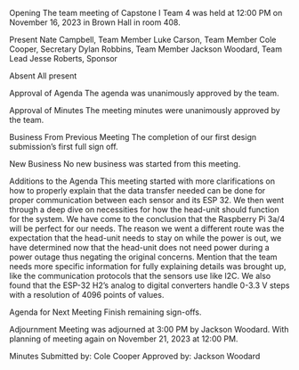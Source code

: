 Opening
The team meeting of Capstone I Team 4 was held at 12:00 PM on November 16, 2023 in Brown Hall in room 408.

Present
Nate Campbell, Team Member
Luke Carson, Team Member
Cole Cooper, Secretary
Dylan Robbins, Team Member
Jackson Woodard, Team Lead
Jesse Roberts, Sponsor

Absent
All present

Approval of Agenda
The agenda was unanimously approved by the team.

Approval of Minutes
The meeting minutes were unanimously approved by the team.

Business From Previous Meeting
The completion of our first design submission’s first full sign off.

New Business 
No new business was started from this meeting. 

Additions to the Agenda
This meeting started with more clarifications on how to properly explain that the data transfer needed can be done for proper communication between each sensor and its ESP 32. We then went through a deep dive on necessities for how the head-unit should function for the system. We have come to the conclusion that the Raspberry Pi 3a/4 will be perfect for our needs. The reason we went a different route was the expectation that the head-unit needs to stay on while the power is out, we have determined now that the head-unit does not need power during a power outage thus negating the original concerns. Mention that the team needs more specific information for fully explaining details was brought up, like the communication protocols that the sensors use like I2C. We also found that the ESP-32 H2’s analog to digital converters handle 0-3.3 V steps with a resolution of 4096 points of values. 

Agenda for Next Meeting
Finish remaining sign-offs.

Adjournment 
Meeting was adjourned at 3:00 PM by Jackson Woodard. With planning of meeting again on November 21, 2023 at 12:00 PM.

Minutes Submitted by: Cole Cooper
Approved by: Jackson Woodard


